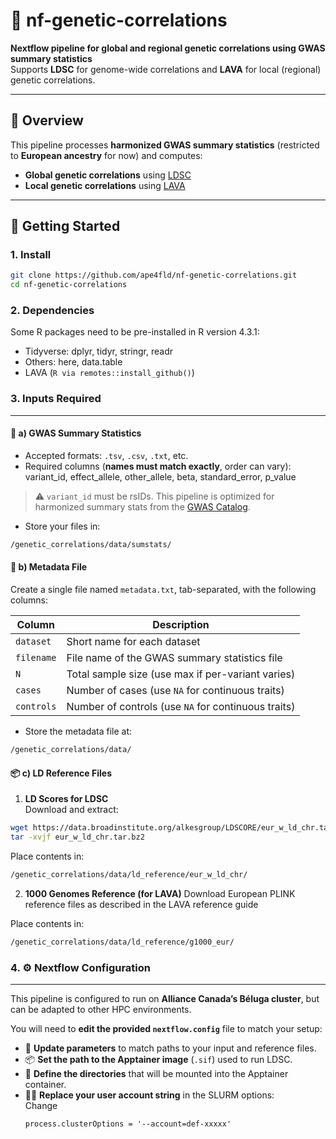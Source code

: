 # 🧬 nf-genetic-correlations

**Nextflow pipeline for global and regional genetic correlations using GWAS summary statistics**  
Supports **LDSC** for genome-wide correlations and **LAVA** for local (regional) genetic correlations.

---

## 📖 Overview

This pipeline processes **harmonized GWAS summary statistics** (restricted to **European ancestry** for now) and computes:

- **Global genetic correlations** using [LDSC](https://github.com/bulik/ldsc)  
- **Local genetic correlations** using [LAVA](https://github.com/josefin-werme/LAVA)

---

## 🚀 Getting Started

### 1. Install

```bash
git clone https://github.com/ape4fld/nf-genetic-correlations.git
cd nf-genetic-correlations
```

### 2. Dependencies

Some R packages need to be pre-installed in R version 4.3.1:

- Tidyverse: dplyr, tidyr, stringr, readr
- Others: here, data.table
- LAVA (```R via remotes::install_github()```)

  

### 3. Inputs Required

---

#### 📁 a) GWAS Summary Statistics

- Accepted formats: `.tsv`, `.csv`, `.txt`, etc.
- Required columns (**names must match exactly**, order can vary):
variant_id, effect_allele, other_allele, beta, standard_error, p_value

> ⚠️ `variant_id` must be rsIDs. This pipeline is optimized for harmonized summary stats from the [GWAS Catalog](https://www.ebi.ac.uk/gwas/).

- Store your files in:
```bash
/genetic_correlations/data/sumstats/
```

#### 📝 b) Metadata File

Create a single file named `metadata.txt`, tab-separated, with the following columns:

| Column     | Description                                      |
|------------|--------------------------------------------------|
| `dataset`  | Short name for each dataset                      |
| `filename` | File name of the GWAS summary statistics file    |
| `N`        | Total sample size (use max if per-variant varies)|
| `cases`    | Number of cases (use `NA` for continuous traits) |
| `controls` | Number of controls (use `NA` for continuous traits)|

- Store the metadata file at:
 ```bash
/genetic_correlations/data/
```

#### 📦 c) LD Reference Files

1. **LD Scores for LDSC**  
 Download and extract:

 ```bash
 wget https://data.broadinstitute.org/alkesgroup/LDSCORE/eur_w_ld_chr.tar.bz2
 tar -xvjf eur_w_ld_chr.tar.bz2
```

Place contents in:
 ```bash
/genetic_correlations/data/ld_reference/eur_w_ld_chr/
```

2. **1000 Genomes Reference (for LAVA)**
Download European PLINK reference files as described in the LAVA reference guide

Place contents in:
 ```bash
/genetic_correlations/data/ld_reference/g1000_eur/
```

### 4. ⚙️ Nextflow Configuration

---

This pipeline is configured to run on **Alliance Canada’s Béluga cluster**, but can be adapted to other HPC environments.

You will need to **edit the provided `nextflow.config`** file to match your setup:

- 🔧 **Update parameters** to match paths to your input and reference files.
- 📦 **Set the path to the Apptainer image** (`.sif`) used to run LDSC.
- 📁 **Define the directories** that will be mounted into the Apptainer container.
- 🧑‍💻 **Replace your user account string** in the SLURM options:  
  Change  
  ```nextflow
  process.clusterOptions = '--account=def-xxxxx'
  ```
